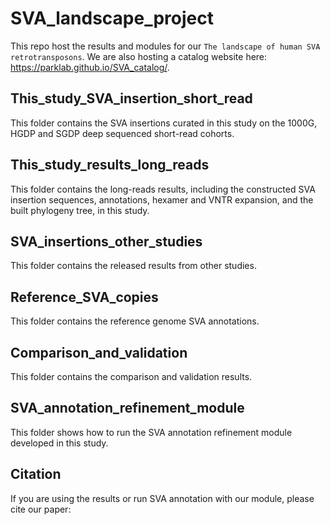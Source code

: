 # SVA_landscape_project

This repo host the results and modules for our `The landscape of human SVA retrotransposons`. We are also hosting a catalog website here: https://parklab.github.io/SVA_catalog/.


## This_study_SVA_insertion_short_read

This folder contains the SVA insertions curated in this study on the 1000G, HGDP and SGDP deep sequenced short-read cohorts. 

## This_study_results_long_reads

This folder contains the long-reads results, including the constructed SVA insertion sequences, annotations, hexamer and VNTR expansion, and the built phylogeny tree, in this study.

## SVA_insertions_other_studies

This folder contains the released results from other studies.

## Reference_SVA_copies

This folder contains the reference genome SVA annotations. 

## Comparison_and_validation

This folder contains the comparison and validation results.

## SVA_annotation_refinement_module

This folder shows how to run the SVA annotation refinement module developed in this study.


## Citation

If you are using the results or run SVA annotation with our module, please cite our paper:

